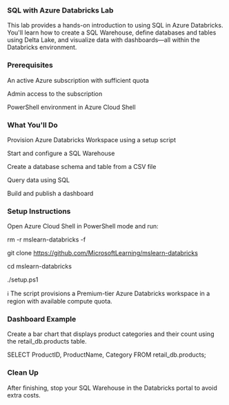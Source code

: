 ### SQL with Azure Databricks Lab
This lab provides a hands-on introduction to using SQL in Azure Databricks. You'll learn how to create a SQL Warehouse, define databases and tables using Delta Lake, and visualize data with dashboards—all within the Databricks environment.

### Prerequisites
An active Azure subscription with sufficient quota

Admin access to the subscription

PowerShell environment in Azure Cloud Shell

### What You'll Do
Provision Azure Databricks Workspace using a setup script

Start and configure a SQL Warehouse

Create a database schema and table from a CSV file

Query data using SQL

Build and publish a dashboard

### Setup Instructions
Open Azure Cloud Shell in PowerShell mode and run:

rm -r mslearn-databricks -f

git clone https://github.com/MicrosoftLearning/mslearn-databricks

cd mslearn-databricks

./setup.ps1

ℹ️ The script provisions a Premium-tier Azure Databricks workspace in a region with available compute quota.

### Dashboard Example
Create a bar chart that displays product categories and their count using the retail_db.products table.

SELECT ProductID, ProductName, Category FROM retail_db.products;

### Clean Up
After finishing, stop your SQL Warehouse in the Databricks portal to avoid extra costs.

